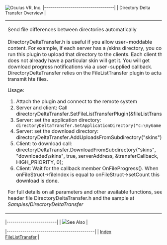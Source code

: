 <span style="background-color: rgb(255, 255, 255);">![Oculus VR, Inc.](RakNet_Icon_Final-copy.jpg)</span>
|-----------------------------------|
| Directory Delta Transfer Overview |

<table>
<colgroup>
<col width="100%" />
</colgroup>
<tbody>
<tr class="odd">
<td align="left"><p><span class="RakNetBlueHeader">Send file differences between directories automatically</span><br /><br /> DirectoryDeltaTransfer.h is useful if you allow user-moddable content. For example, if each server has a /skins directory, you could run this plugin to upload that directory to the clients. Each client that does not already have a particular skin will get it. You will get download progress notifications via a user-supplied callback. DirectoryDeltaTransfer relies on the FileListTransfer plugin to actually transmit hte files.</p>
<p>Usage:</p>
<ol>
<li>Attach the plugin and connect to the remote system</li>
<li>Server and client: Call directoryDeltaTransfer.SetFileListTransferPlugin(&amp;fileListTransfer);</li>
<li>Server: set the application directory: <span class="style1"><code> directoryDeltaTransfer.SetApplicationDirectory(&quot;c:\myGame&quot;);</code></span></li>
<li>Server: set the download directory: <span class="RakNetCode">directoryDeltaTransfer.AddUploadsFromSubdirectory(&quot;skins&quot;);</span></li>
<li>Client: to download call: <span class="RakNetCode">directoryDeltaTransfer.DownloadFromSubdirectory(&quot;skins&quot;, &quot;downloaded\skins&quot;, true, serverAddress, &amp;transferCallback, HIGH_PRIORITY, 0);</span></li>
<li>Client: Wait for the callback member <span class="RakNetCode">OnFileProgress()</span>. When onFileStruct-&gt;fileIndex is equal to onFileStruct-&gt;setCount this download is done.</li>
</ol>
<p>For full details on all parameters and other available functions, see the header file DirectoryDeltaTransfer.h and the sample at <em>Samples/DirectoryDeltaTransfer</em></p></td>
</tr>
</tbody>
</table>

|-------------------------|
| ![](spacer.gif)See Also |

|--------------------------------------------|
| [Index](index.html)                        
  [FileListTransfer](filelisttransfer.html)  |
